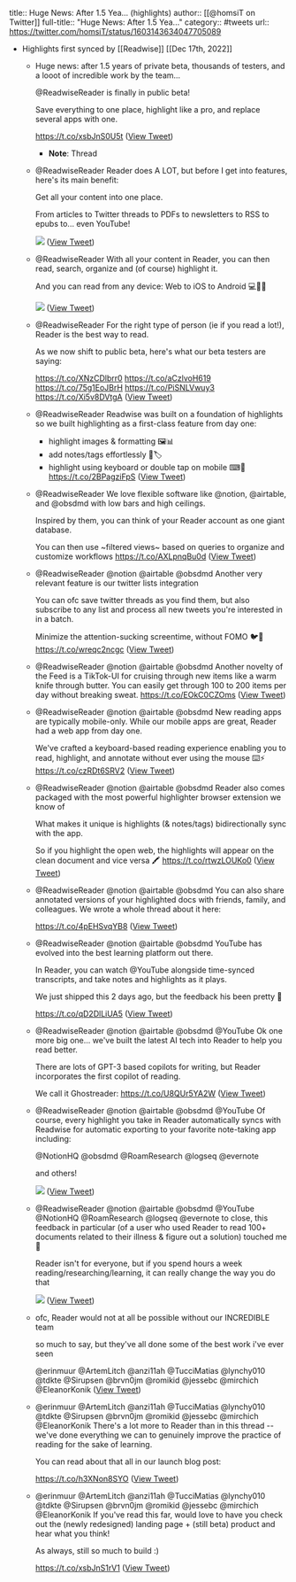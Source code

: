 title:: Huge News: After 1.5 Yea... (highlights)
author:: [[@homsiT on Twitter]]
full-title:: "Huge News: After 1.5 Yea..."
category:: #tweets
url:: https://twitter.com/homsiT/status/1603143634047705089

- Highlights first synced by [[Readwise]] [[Dec 17th, 2022]]
	- Huge news: after 1.5 years of private beta, thousands of testers, and a looot of incredible work by the team...
	  
	  @ReadwiseReader is finally in public beta!
	  
	  Save everything to one place, highlight like a pro, and replace several apps with one.
	  
	  https://t.co/xsbJnS0U5t ([View Tweet](https://twitter.com/homsiT/status/1603143634047705089))
		- **Note**: Thread
	- @ReadwiseReader Reader does A LOT, but before I get into features, here's its main benefit:
	  
	  Get all your content into one place.
	  
	  From articles to Twitter threads to PDFs to newsletters to RSS to epubs to... even YouTube! 
	  
	  ![](https://pbs.twimg.com/media/Fj-C_AhWYAAw48t.jpg) ([View Tweet](https://twitter.com/homsiT/status/1603144130120806400))
	- @ReadwiseReader With all your content in Reader, you can then read, search, organize and (of course) highlight it.
	  
	  And you can read from any device: Web to iOS to Android 💻🍎🤖 
	  
	  ![](https://pbs.twimg.com/media/Fj-DQhDWYAcFSvm.jpg) ([View Tweet](https://twitter.com/homsiT/status/1603144362975793153))
	- @ReadwiseReader For the right type of person (ie if you read a lot!), Reader is the best way to read.
	  
	  As we now shift to public beta, here's what our beta testers are saying:
	  
	  https://t.co/XNzCDlbrr0
	  https://t.co/aCzlvoH619
	  https://t.co/75g1EoJBrH
	  https://t.co/PiSNLVwuy3
	  https://t.co/Xi5v8DVtgA ([View Tweet](https://twitter.com/homsiT/status/1603144744359452672))
	- @ReadwiseReader Readwise was built on a foundation of highlights so we built highlighting as a first-class feature from day one:
	  
	  * highlight images & formatting 🖼📊
	  * add notes/tags effortlessly 📝🏷
	  * highlight using keyboard or double tap on mobile ⌨🤳 https://t.co/2BPagziFpS ([View Tweet](https://twitter.com/homsiT/status/1603145628841918465))
	- @ReadwiseReader We love flexible software like @notion, @airtable, and @obsdmd with low bars and high ceilings. 
	  
	  Inspired by them, you can think of your Reader account as one giant database.
	  
	  You can then use ~filtered views~ based on queries to organize and customize workflows https://t.co/AXLpnqBu0d ([View Tweet](https://twitter.com/homsiT/status/1603145868869345290))
	- @ReadwiseReader @notion @airtable @obsdmd Another very relevant feature is our twitter lists integration 
	  
	  You can ofc save twitter threads as you find them, but also subscribe to any list and process all new tweets you're interested in in a batch.
	  
	  Minimize the attention-sucking screentime, without FOMO 🐦💙 https://t.co/wreqc2ncgc ([View Tweet](https://twitter.com/homsiT/status/1603146401264836609))
	- @ReadwiseReader @notion @airtable @obsdmd Another novelty of the Feed is a TikTok-UI for cruising through new items like a warm knife through butter. You can easily get through 100 to 200 items per day without breaking sweat. https://t.co/EOkC0CZOms ([View Tweet](https://twitter.com/homsiT/status/1603146572187025409))
	- @ReadwiseReader @notion @airtable @obsdmd New reading apps are typically mobile-only. While our mobile apps are great, Reader had a web app from day one.
	  
	  We've crafted a keyboard-based reading experience enabling you to read, highlight, and annotate without ever using the mouse ⌨️⚡️ https://t.co/czRDt6SRV2 ([View Tweet](https://twitter.com/homsiT/status/1603146811564236801))
	- @ReadwiseReader @notion @airtable @obsdmd Reader also comes packaged with the most powerful highlighter browser extension we know of
	  
	  What makes it unique is highlights (& notes/tags) bidirectionally sync with the app.
	  
	  So if you highlight the open web, the highlights will appear on the clean document and vice versa 🖍 https://t.co/rtwzLOUKo0 ([View Tweet](https://twitter.com/homsiT/status/1603147682733768704))
	- @ReadwiseReader @notion @airtable @obsdmd You can also share annotated versions of your highlighted docs with friends, family, and colleagues. We wrote a whole thread about it here:
	  
	  https://t.co/4pEHSvqYB8 ([View Tweet](https://twitter.com/homsiT/status/1603147776086401024))
	- @ReadwiseReader @notion @airtable @obsdmd YouTube has evolved into the best learning platform out there. 
	  
	  In Reader, you can watch @YouTube alongside time-synced transcripts, and take notes and highlights as it plays.
	  
	  We just shipped this 2 days ago, but the feedback his been pretty 🤯
	  
	  https://t.co/qD2DlLiUA5 ([View Tweet](https://twitter.com/homsiT/status/1603147859209207808))
	- @ReadwiseReader @notion @airtable @obsdmd @YouTube Ok one more big one... we've built the latest AI tech into Reader to help you read better. 
	  
	  There are lots of GPT-3 based copilots for writing, but Reader incorporates the first copilot of reading. 
	  
	  We call it Ghostreader: https://t.co/U8QUr5YA2W ([View Tweet](https://twitter.com/homsiT/status/1603148003799449603))
	- @ReadwiseReader @notion @airtable @obsdmd @YouTube Of course, every highlight you take in Reader automatically syncs with Readwise for automatic exporting to your favorite note-taking app including:
	  
	  @NotionHQ
	  @obsdmd 
	  @RoamResearch 
	  @logseq 
	  @evernote 
	  
	  and others! 
	  
	  ![](https://pbs.twimg.com/media/Fj-I4DPWQAgQ8qZ.jpg) ([View Tweet](https://twitter.com/homsiT/status/1603150511611551744))
	- @ReadwiseReader @notion @airtable @obsdmd @YouTube @NotionHQ @RoamResearch @logseq @evernote to close, this feedback in particular (of a user who used Reader to read 100+ documents related to their illness & figure out a solution) touched me 🥲
	  
	  Reader isn't for everyone, but if you spend hours a week reading/researching/learning, it can really change the way you do that 
	  
	  ![](https://pbs.twimg.com/media/Fj-I--vXoAE-bVx.jpg) ([View Tweet](https://twitter.com/homsiT/status/1603150864398573573))
	- ofc, Reader would not at all be possible without our INCREDIBLE team
	  
	  so much to say, but they've all done some of the best work i've ever seen
	  
	  @erinmuur @ArtemLitch @anzi11ah @TucciMatias @lynchy010 @tdkte @Sirupsen @brvn0jm @romikid @jessebc @mirchich @EleanorKonik ([View Tweet](https://twitter.com/homsiT/status/1603159988238778369))
	- @erinmuur @ArtemLitch @anzi11ah @TucciMatias @lynchy010 @tdkte @Sirupsen @brvn0jm @romikid @jessebc @mirchich @EleanorKonik There's a lot more to Reader than in this thread -- we've done everything we can to genuinely improve the practice of reading for the sake of learning.
	  
	  You can read about that all in our launch blog post:
	  
	  https://t.co/h3XNon8SYO ([View Tweet](https://twitter.com/homsiT/status/1603163655784341506))
	- @erinmuur @ArtemLitch @anzi11ah @TucciMatias @lynchy010 @tdkte @Sirupsen @brvn0jm @romikid @jessebc @mirchich @EleanorKonik If you've read this far, would love to have you check out the (newly redesigned) landing page + (still beta) product and hear what you think!
	  
	  As always, still so much to build :)
	  
	  https://t.co/xsbJnS1rV1 ([View Tweet](https://twitter.com/homsiT/status/1603164877086158848))